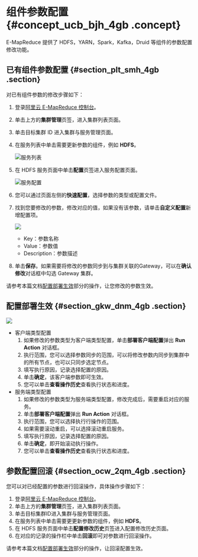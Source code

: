# 组件参数配置 {#concept_ucb_bjh_4gb .concept}

E-MapReduce 提供了 HDFS，YARN，Spark，Kafka，Druid 等组件的参数配置修改功能。

## 已有组件参数配置 {#section_plt_smh_4gb .section}

对已有组件参数的修改步骤如下：

1.  登录[阿里云 E-MapReduce 控制台](https://emr.console.aliyun.com/)。
2.  单击上方的**集群管理**页签，进入集群列表页面。
3.  单击目标集群 ID 进入集群与服务管理页面。
4.  在服务列表中单击需要更新参数的组件，例如 **HDFS**。

    ![服务列表](http://static-aliyun-doc.oss-cn-hangzhou.aliyuncs.com/assets/img/119950/155738360038139_zh-CN.png)

5.  在 HDFS 服务页面中单击**配置**页签进入服务配置页面。

    ![服务配置](http://static-aliyun-doc.oss-cn-hangzhou.aliyuncs.com/assets/img/119950/155738360038140_zh-CN.png)

6.  您可以通过页面左侧的**快速配置**，选择参数的类型或配置文件。
7.  找到您要修改的参数，修改对应的值，如果没有该参数，请单击**自定义配置**新增配置项。

    ![](http://static-aliyun-doc.oss-cn-hangzhou.aliyuncs.com/assets/img/119950/155738360038141_zh-CN.png)

    -   Key：参数名称
    -   Value：参数值
    -   Description：参数描述
8.  单击**保存**。如果需要将修改的参数同步到与集群关联的Gateway，可以在**确认修改**对话框中勾选 Gateway 集群。

请参考本篇文档[配置部署生效](#section_gkw_dnm_4gb)部分的操作，让您修改的参数生效。

## 配置部署生效 {#section_gkw_dnm_4gb .section}

![](http://static-aliyun-doc.oss-cn-hangzhou.aliyuncs.com/assets/img/119950/155738360038143_zh-CN.png)

-   客户端类型配置
    1.  如果修改的参数类型为客户端类型配置，单击**部署客户端配置**弹出 **Run Action** 对话框。
    2.  执行范围，您可以选择参数同步的范围，可以将修改参数内同步到集群中的所有节点，也可以只同步选定节点。
    3.  填写执行原因，记录选择配置的原因。
    4.  单击**确定**，该客户端参数即可生效。
    5.  您可以单击**查看操作历史**查看执行状态和进度。
-   服务端类型配置
    1.  如果修改的参数类型为服务端类型配置，修改完成后，需要重启对应的服务。
    2.  单击**部署客户端配置**弹出 **Run Action** 对话框。
    3.  执行范围，您可以选择执行行操作的范围。
    4.  如果需要滚动重启，可以选择滚动重启服务。
    5.  填写执行原因，记录选择配置的原因。
    6.  单击**确定**，即开始滚动执行操作。
    7.  您可以单击**查看操作历史**查看执行状态和进度。

## 参数配置回滚 {#section_ocw_2qm_4gb .section}

您可以对已经配置的参数进行回滚操作，具体操作步骤如下：

1.  登录[阿里云 E-MapReduce 控制台](https://emr.console.aliyun.com/)。
2.  单击上方的**集群管理**页签，进入集群列表页面。
3.  单击目标集群ID进入集群与服务管理页面。
4.  在服务列表中单击需要更更新参数的组件，例如 **HDFS**。
5.  在 HDFS 服务页面中单击**配置修改历史**页签进入配置修改历史页面。
6.  在对应的记录的操作栏中单击**回滚**即可对参数进行回滚操作。

请参考本篇文档[配置部署生效](#section_gkw_dnm_4gb)部分的操作，让回滚配置生效。

